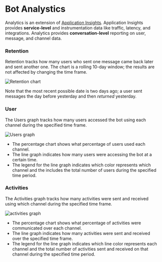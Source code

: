# Bot Analystics
Analytics is an extension of [Application Insights](https://docs.microsoft.com/en-us/azure/application-insights/app-insights-analytics). Application Insights provides **service-level** and instrumentation data like traffic, latency, and integrations. Analytics provides **conversation-level** reporting on user, message, and channel data.

### Retention

Retention tracks how many users who sent one message came back later and sent another one. The chart is a rolling 10-day window; the results are not affected by changing the time frame.

![Retention chart](https://docs.microsoft.com/en-us/azure/bot-service/media/analytics-retention.png?view=azure-bot-service-4.0)

Note that the most recent possible date is two days ago; a user sent messages the day before yesterday and then _returned_ yesterday.

### [](https://docs.microsoft.com/en-us/azure/bot-service/bot-service-manage-analytics?view=azure-bot-service-4.0#user)User

The Users graph tracks how many users accessed the bot using each channel during the specified time frame.

![Users graph](https://docs.microsoft.com/en-us/azure/bot-service/media/analytics-users.png?view=azure-bot-service-4.0)

-   The percentage chart shows what percentage of users used each channel.
-   The line graph indicates how many users were accessing the bot at a certain time.
-   The legend for the line graph indicates which color represents which channel and the includes the total number of users during the specified time period.

### [](https://docs.microsoft.com/en-us/azure/bot-service/bot-service-manage-analytics?view=azure-bot-service-4.0#activities)Activities

The Activities graph tracks how many activities were sent and received using which channel during the specified time frame.

![activities graph](https://docs.microsoft.com/en-us/azure/bot-service/media/analytics-activities.png?view=azure-bot-service-4.0)

-   The percentage chart shows what percentage of activities were communicated over each channel.
-   The line graph indicates how many activities were sent and received over the specified time frame.
-   The legend for the line graph indicates which line color represents each channel and the total number of activities sent and received on that channel during the specified time period.